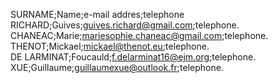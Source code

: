 SURNAME;Name;e-mail addres;telephone  
RICHARD;Guives;guives.richard@gmail.com;telephone.     
CHANEAC;Marie;mariesophie.chaneac@gmail.com;telephone.  
THENOT;Mickael;mickael@thenot.eu;telephone.  
DE LARMINAT;Foucauld;f.delarminat16@ejm.org;telephone.  
XUE;Guillaume;guillaumexue@outlook.fr;telephone.  
